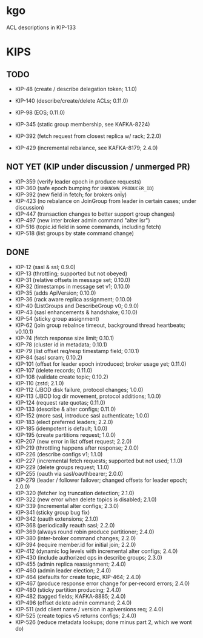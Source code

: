kgo
===

ACL descriptions in KIP-133

KIPS
====

TODO
----
- KIP-48 (create / describe delegation token; 1.1.0)
- KIP-140 (describe/create/delete ACLs; 0.11.0)


- KIP-98 (EOS; 0.11.0)
- KIP-345 (static group membership, see KAFKA-8224)
- KIP-392 (fetch request from closest replica w/ rack; 2.2.0)
- KIP-429 (incremental rebalance, see KAFKA-8179; 2.4.0)

NOT YET (KIP under discussion / unmerged PR)
-------
- KIP-359 (verify leader epoch in produce requests)
- KIP-360 (safe epoch bumping for `UNKNOWN_PRODUCER_ID`)
- KIP-392 (new field in fetch; for brokers only)
- KIP-423 (no rebalance on JoinGroup from leader in certain cases; under discussion)
- KIP-447 (transaction changes to better support group changes)
- KIP-497 (new inter broker admin command "alter isr")
- KIP-516 (topic.id field in some commands, including fetch)
- KIP-518 (list groups by state command change)

DONE
----
- KIP-12 (sasl & ssl; 0.9.0)
- KIP-13 (throttling; supported but not obeyed)
- KIP-31 (relative offsets in message set; 0.10.0)
- KIP-32 (timestamps in message set v1; 0.10.0)
- KIP-35 (adds ApiVersion; 0.10.0)
- KIP-36 (rack aware replica assignment; 0.10.0)
- KIP-40 (ListGroups and DescribeGroup v0; 0.9.0)
- KIP-43 (sasl enhancements & handshake; 0.10.0)
- KIP-54 (sticky group assignment)
- KIP-62 (join group rebalnce timeout, background thread heartbeats; v0.10.1)
- KIP-74 (fetch response size limit; 0.10.1)
- KIP-78 (cluster id in metadata; 0.10.1)
- KIP-79 (list offset req/resp timestamp field; 0.10.1)
- KIP-84 (sasl scram; 0.10.2)
- KIP-101 (offset for leader epoch introduced; broker usage yet; 0.11.0)
- KIP-107 (delete records; 0.11.0)
- KIP-108 (validate create topic; 0.10.2)
- KIP-110 (zstd; 2.1.0)
- KIP-112 (JBOD disk failure, protocol changes; 1.0.0)
- KIP-113 (JBOD log dir movement, protocol additions; 1.0.0)
- KIP-124 (request rate quotas; 0.11.0)
- KIP-133 (describe & alter configs; 0.11.0)
- KIP-152 (more sasl, introduce sasl authenticate; 1.0.0)
- KIP-183 (elect preferred leaders; 2.2.0)
- KIP-185 (idempotent is default; 1.0.0)
- KIP-195 (create partitions request; 1.0.0)
- KIP-207 (new error in list offset request; 2.2.0)
- KIP-219 (throttling happens after response; 2.0.0)
- KIP-226 (describe configs v1; 1.1.0)
- KIP-227 (incremental fetch requests; supported but not used; 1.1.0)
- KIP-229 (delete groups request; 1.1.0)
- KIP-255 (oauth via sasl/oauthbearer; 2.0.0)
- KIP-279 (leader / follower failover; changed offsets for leader epoch; 2.0.0)
- KIP-320 (fetcher log truncation detection; 2.1.0)
- KIP-322 (new error when delete topics is disabled; 2.1.0)
- KIP-339 (incremental alter configs; 2.3.0)
- KIP-341 (sticky group bug fix)
- KIP-342 (oauth extensions; 2.1.0)
- KIP-368 (periodically reauth sasl; 2.2.0)
- KIP-369 (always round robin produce partitioner; 2.4.0)
- KIP-380 (inter-broker command changes; 2.2.0)
- KIP-394 (require member.id for initial join; 2.2.0)
- KIP-412 (dynamic log levels with incremental alter configs; 2.4.0)
- KIP-430 (include authorized ops in describe groups; 2.3.0)
- KIP-455 (admin replica reassignment; 2.4.0)
- KIP-460 (admin leader election; 2.4.0)
- KIP-464 (defaults for create topic, KIP-464; 2.4.0)
- KIP-467 (produce response error change for per-record errors; 2.4.0)
- KIP-480 (sticky partition producing; 2.4.0)
- KIP-482 (tagged fields; KAFKA-8885; 2.4.0)
- KIP-496 (offset delete admin command; 2.4.0)
- KIP-511 (add client name / version in apiversions req; 2.4.0)
- KIP-525 (create topics v5 returns configs; 2.4.0)
- KIP-526 (reduce metadata lookups; done minus part 2, which we wont do)
